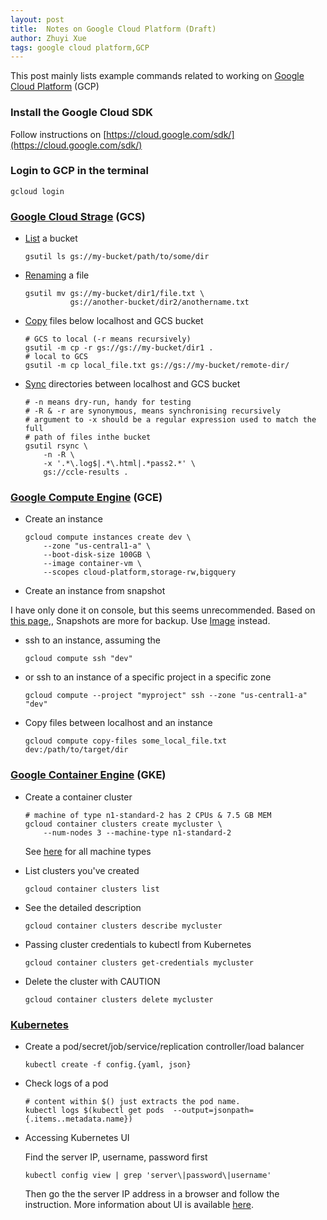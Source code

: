 ```yaml
---
layout: post
title:  Notes on Google Cloud Platform (Draft)
author: Zhuyi Xue
tags: google cloud platform,GCP
---
```


This post mainly lists example commands related to working on
[Google Cloud Platform](https://cloud.google.com/) (GCP)

### Install the Google Cloud SDK

Follow instructions on [https://cloud.google.com/sdk/](https://cloud.google.com/sdk/)

### Login to GCP in the terminal

    gcloud login

### [Google Cloud Strage](https://cloud.google.com/storage/docs/overview) (GCS)

* [List](https://cloud.google.com/storage/docs/gsutil/commands/ls) a bucket

      gsutil ls gs://my-bucket/path/to/some/dir

* [Renaming](https://cloud.google.com/storage/docs/gsutil/commands/mv) a file

      gsutil mv gs://my-bucket/dir1/file.txt \
                gs://another-bucket/dir2/anothername.txt

* [Copy](https://cloud.google.com/storage/docs/gsutil/commands/cp) files below
  localhost and GCS bucket

      # GCS to local (-r means recursively)
      gsutil -m cp -r gs://gs://my-bucket/dir1 .
      # local to GCS
      gsutil -m cp local_file.txt gs://gs://my-bucket/remote-dir/

* [Sync](https://cloud.google.com/storage/docs/gsutil/commands/rsync)
  directories between localhost and GCS bucket

      # -n means dry-run, handy for testing
      # -R & -r are synonymous, means synchronising recursively
      # argument to -x should be a regular expression used to match the full
      # path of files inthe bucket
      gsutil rsync \
          -n -R \
          -x '.*\.log$|.*\.html|.*pass2.*' \
          gs://ccle-results .

### [Google Compute Engine](https://cloud.google.com/compute/docs/) (GCE)

<!-- Even though https://daringfireball.net/projects/markdown/syntax#block says
8 space, but 6 spaces seem to work better -->
* Create an instance

      gcloud compute instances create dev \
          --zone "us-central1-a" \
          --boot-disk-size 100GB \
          --image container-vm \
          --scopes cloud-platform,storage-rw,bigquery

*  Create an instance from snapshot

I have only done it on console, but this seems unrecommended. Based on
[this page](https://cloud.google.com/compute/docs/instances/creating-and-starting-an-instance),,
Snapshots are more for backup. Use
[Image](https://cloud.google.com/compute/docs/images) instead.

* ssh to an instance, assuming the 

      gcloud compute ssh "dev"

* or ssh to an instance of a specific project in a specific zone

      gcloud compute --project "myproject" ssh --zone "us-central1-a" "dev"

* Copy files between localhost and an instance

      gcloud compute copy-files some_local_file.txt dev:/path/to/target/dir

### [Google Container Engine](https://cloud.google.com/container-engine/docs/) (GKE)

* Create a container cluster

      # machine of type n1-standard-2 has 2 CPUs & 7.5 GB MEM
      gcloud container clusters create mycluster \
          --num-nodes 3 --machine-type n1-standard-2

  See [here](https://cloud.google.com/compute/docs/machine-types) for all machine types

* List clusters you've created

      gcloud container clusters list

* See the detailed description

      gcloud container clusters describe mycluster

* Passing cluster credentials to kubectl from Kubernetes

      gcloud container clusters get-credentials mycluster

* Delete the cluster with CAUTION

      gcloud container clusters delete mycluster

### [Kubernetes](http://kubernetes.io/v1.1/)

* Create a pod/secret/job/service/replication controller/load balancer

      kubectl create -f config.{yaml, json}

* Check logs of a pod

      # content within $() just extracts the pod name.
      kubectl logs $(kubectl get pods  --output=jsonpath={.items..metadata.name})

* Accessing Kubernetes UI

  Find the server IP, username, password first

      kubectl config view | grep 'server\|password\|username'

  Then go the the server IP address in a browser and follow the
  instruction. More information about UI is available
  [here](https://github.com/kubernetes/kubernetes/blob/v1.0.6/docs/user-guide/ui.md).
